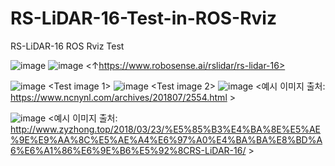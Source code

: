 # RS-LiDAR-16-Test-in-ROS-Rviz
RS-LiDAR-16 ROS Rviz Test

![image](https://user-images.githubusercontent.com/47591345/61578734-df54be00-ab35-11e9-850a-80970a34fefa.png)
![image](https://user-images.githubusercontent.com/47591345/61578739-fd222300-ab35-11e9-9551-d5bd423968dc.png)
<↑https://www.robosense.ai/rslidar/rs-lidar-16>


![image](https://user-images.githubusercontent.com/47591345/61578634-29896f80-ab35-11e9-91af-a50997d3fdcc.png)
<Test image 1>
![image](https://user-images.githubusercontent.com/47591345/61578641-4a51c500-ab35-11e9-845d-0bc2efa26e42.png)
<Test image 2>
![image](https://user-images.githubusercontent.com/47591345/61578756-46727280-ab36-11e9-9008-7998f00d5a4e.png)
<예시 이미지 출처: https://www.ncnynl.com/archives/201807/2554.html >

![image](https://user-images.githubusercontent.com/47591345/61578669-86852580-ab35-11e9-9793-57bcaa21d8c2.png)
<예시 이미지 출처: http://www.zyzhong.top/2018/03/23/%E5%85%B3%E4%BA%8E%E5%AE%9E%E9%AA%8C%E5%AE%A4%E6%97%A0%E4%BA%BA%E8%BD%A6%E6%A1%86%E6%9E%B6%E5%92%8CRS-LiDAR-16/ >
